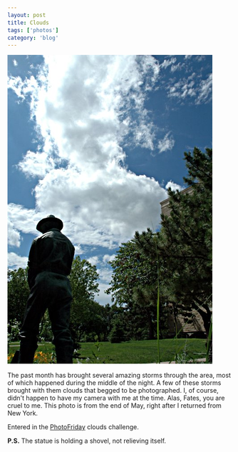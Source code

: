 ```yaml
---
layout: post
title: Clouds
tags: ['photos']
category: 'blog'
---
```


![Clouds :: Nikon D70 : 1/160s : f/18 : ISO 200](/media/2004/06/clouds.jpg)

The past month has brought several amazing storms through the area, most
of which happened during the middle of the night. A few of these storms
brought with them clouds that begged to be photographed. I, of course,
didn't happen to have my camera with me at the time. Alas, Fates, you
are cruel to me. This photo is from the end of May, right after I
returned from New York.

Entered in the [PhotoFriday](http://www.photofriday.com) clouds challenge.

**P.S.** The statue is holding a shovel, not relieving itself.

